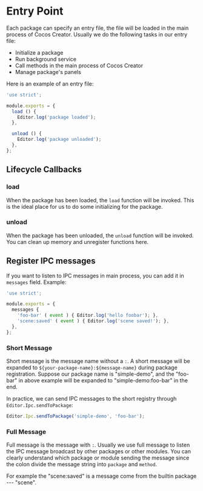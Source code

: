 # Entry Point

Each package can specify an entry file, the file will be loaded in the main process of Cocos Creator. Usually we do the following tasks in our entry file:

 - Initialize a package
 - Run background service
 - Call methods in the main process of Cocos Creator
 - Manage package's panels

Here is an example of an entry file:

```javascript
'use strict';

module.exports = {
  load () {
    Editor.log('package loaded');
  },

  unload () {
    Editor.log('package unloaded');
  },
};
```

## Lifecycle Callbacks

### load

When the package has been loaded, the `load` function will be invoked. This is the ideal place for us to do some initializing for the package.

### unload

When the package has been unloaded, the `unload` function will be invoked. You can clean up memory and unregister functions here.

## Register IPC messages

If you want to listen to IPC messages in main process, you can add it in `messages` field. Example:

```javascript
'use strict';

module.exports = {
  messages {
    'foo-bar' ( event ) { Editor.log('hello foobar'); },
    'scene:saved' ( event ) { Editor.log('scene saved!'); },
  },
};
```

### Short Message

Short message is the message name without a `:`. A short message will be expanded to `${your-package-name}:${message-name}` during package registration. Suppose our package name is "simple-demo", and the "foo-bar" in above example will be expanded to "simple-demo:foo-bar" in the end.    

In practice, we can send IPC messages to the short registry through `Editor.Ipc.sendToPackage`:

```javascript
Editor.Ipc.sendToPackage('simple-demo', 'foo-bar');
```

### Full Message

Full message is the message with `:`. Usually we use full message to listen the IPC message broadcast by other packages or other modules. You can clearly understand which package or module sending the message since the colon divide the message string into `package` and `method`.

For example the "scene:saved" is a message come from the builtin package --- "scene".   
